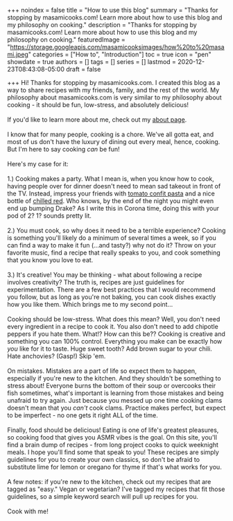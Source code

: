 +++
noindex = false
title = "How to use this blog"
summary = "Thanks for stopping by masamicooks.com! Learn more about how to use this blog and my philosophy on cooking."
description = "Thanks for stopping by masamicooks.com! Learn more about how to use this blog and my philosophy on cooking."
featuredImage = "https://storage.googleapis.com/masamicooksimages/how%20to%20masami.jpeg"
categories = ["How to", "Introduction"]
toc = true
icon = "pen"
showdate = true
authors = []
tags = []
series = []
lastmod = 2020-12-23T08:43:08-05:00
draft = false

+++
Hi! Thanks for stopping by masamicooks.com. I created this blog as a way to share recipes with my friends, family, and the rest of the world. My philosophy about masamicooks.com is very similar to my philosophy about cooking - it should be fun, low-stress, and absolutely delicious!\
\
If you'd like to learn more about me, check out my [about page](https://www.masamicooks.com/about/).\
\
I know that for many people, cooking is a chore. We've all gotta eat, and most of us don't have the luxury of dining out every meal, hence, cooking. But I'm here to say cooking _can_ be fun!\
\
Here's my case for it:\
\
1.) Cooking makes a party. What I mean is, when you know how to cook, having people over for dinner doesn't need to mean sad takeout in front of the TV. Instead, impress your friends with [tomato confit pasta](../recipe/tomato-confit-pasta.md) and a nice bottle of [chilled red](https://en.wikipedia.org/wiki/Gamay). Who knows, by the end of the night you might even end up bumping Drake? As I write this in Corona time, doing this with your pod of 2? 1? sounds pretty lit.\
\
2.) You must cook, so why does it need to be a terrible experience? Cooking is something you'll likely do a minimum of several times a week, so if you can find a way to make it fun (...and tasty?) why not do it? Throw on your favorite music, find a recipe that really speaks to you, and cook something that you know you love to eat.\
\
3.) It's creative! You may be thinking - what about following a recipe involves creativity? The truth is, recipes are just guidelines for experimentation. There are a few best practices that I would recommend you follow, but as long as you're not baking, you can cook dishes exactly how you like them. Which brings me to my second point...\
\
Cooking should be low-stress. What does this mean? Well, you don't need every ingredient in a recipe to cook it. You also don't need to add chipotle peppers if you hate them. What!? How can this be?? Cooking is creative and something you can 100% control. Everything you make can be exactly how _you_ like for it to taste. Huge sweet tooth? Add brown sugar to your chili. Hate anchovies? (Gasp!) Skip 'em.\
\
On mistakes. Mistakes are a part of life so expect them to happen, especially if you're new to the kitchen. And they shouldn't be something to stress about! Everyone burns the bottom of their soup or overcooks their fish sometimes, what's important is learning from those mistakes and being unafraid to try again. Just because you messed up one time cooking clams doesn't mean that you _can't_ cook clams. Practice makes perfect, but expect to be imperfect - no one gets it right ALL of the time.\
\
Finally, food should be delicious! Eating is one of life's greatest pleasures, so cooking food that gives you ASMR vibes is the goal. On this site, you'll find a brain dump of recipes - from long project cooks to quick weeknight meals. I hope you'll find some that speak to you! These recipes are simply guidelines for you to create your own classics, so don't be afraid to substitute lime for lemon or oregano for thyme if that's what works for you.\
\
A few notes: if you're new to the kitchen, check out my recipes that are tagged as "easy." Vegan or vegetarian? I've tagged my recipes that fit those guidelines, so a simple keyword search will pull up recipes for you.\
\
Cook with me!
